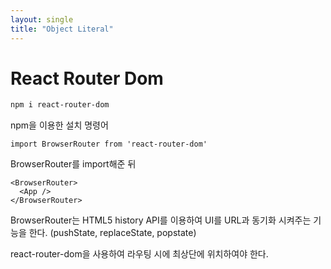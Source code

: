 ```yaml
---
layout: single
title: "Object Literal"
---
```


# React Router Dom

```sh
npm i react-router-dom
```

npm을 이용한 설치 명령어



```react
import BrowserRouter from 'react-router-dom'
```

BrowserRouter를 import해준 뒤

```react
<BrowserRouter>
  <App />
</BrowserRouter>
```

BrowserRouter는 HTML5 history API를 이용하여 UI를 URL과 동기화 시켜주는 기능을 한다. (pushState, replaceState, popstate)

react-router-dom을 사용하여 라우팅 시에  최상단에 위치하여야 한다.